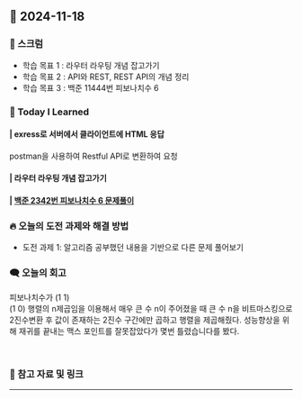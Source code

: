 ## 📆 2024-11-18

### 🔔 스크럼

- 학습 목표 1 : 라우터 라우팅 개념 잡고가기
- 학습 목표 2 : API와 REST, REST API의 개념 정리
- 학습 목표 3 : 백준 11444번 피보나치수 6
  <br/>


### 🚀 Today I Learned

#### | exress로 서버에서 클라이언트에 HTML 응답

postman을 사용하여 Restful API로 변환하여 요청



#### | 라우터 라우팅 개념 잡고가기


#### | [백준 2342번 피보나치수 6 문제풀이](https://github.com/availrum/newb/blob/main/fibonacci6.cpp)


### 🔥 오늘의 도전 과제와 해결 방법

- 도전 과제 1: 알고리즘 공부했던 내용을 기반으로 다른 문제 풀어보기
  <br/>


### 🗨️ 오늘의 회고

<!--
- 오늘의 학습 경험에 대한 자유로운 생각이나 느낀 점을 기록합니다.
- 성공적인 점, 개선해야 할 점, 새롭게 시도하고 싶은 방법 등을 포함할 수 있습니다.-->

피보나치수가 
(1 1) <br/>
(1 0) 행렬의 n제곱임을 이용해서 
매우 큰 수 n이 주어졌을 때 큰 수 n을 비트마스킹으로 2진수변환 후 값이 존재하는 2진수 구간에만 곱하고 행렬을 제곱해줬다.
성능향상을 위해 재귀를 끝내는 맥스 포인트를 잘못잡았다가 몇번 틀렸습니다를 봤다.

  <br/>


### 📰 참고 자료 및 링크
---
